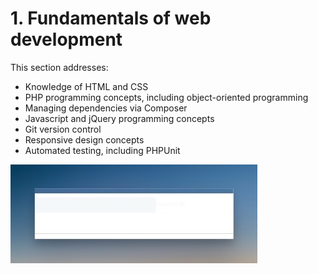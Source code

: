 # 1. Fundamentals of web development

This section addresses:
* Knowledge of HTML and CSS
* PHP programming concepts, including object-oriented programming
* Managing dependencies via Composer
* Javascript and jQuery programming concepts
* Git version control
* Responsive design concepts
* Automated testing, including PHPUnit

![alt text](<CleanShot 2025-02-04 at 16.09.32.jpg>)



